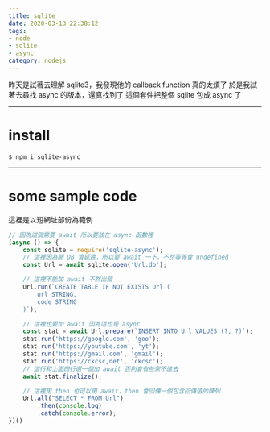 ```yaml
---
title: sqlite
date: 2020-03-13 22:38:12
tags:
- node
- sqlite
- async
category: nodejs
---
```


昨天是試著去理解 sqlite3，我發現他的 callback function 真的太煩了
於是我試著去尋找 async 的版本，還真找到了
這個套件把整個 sqlite 包成 async 了

---

# install
```
$ npm i sqlite-async
```

---

# some sample code
這裡是以短網址部份為範例
```js
// 因為這個需要 await 所以要放在 async 函數裡
(async () => {
	const sqlite = require('sqlite-async');
	// 這裡因為開 DB 會延遲，所以要 await 一下，不然等等會 undefined
	const Url = await sqlite.open('Url.db');

	// 這裡不能加 await 不然出錯
    Url.run(`CREATE TABLE IF NOT EXISTS Url (
        url STRING,
        code STRING
    )`);

	// 這裡也要加 await 因為這也是 async
    const stat = await Url.prepare(`INSERT INTO Url VALUES (?, ?)`);
    stat.run('https://google.com', 'goo');
    stat.run('https://youtube.com', 'yt');
    stat.run('https://gmail.com', 'gmail');
    stat.run('https://ckcsc,net', 'ckcsc');
	// 這行和上面四行選一個加 await 否則會有些家不進去
    await stat.finalize();

	// 這裡用 then 也可以用 await，then 會回傳一個包含回傳值的陣列
    Url.all("SELECT * FROM Url")
        .then(console.log)
        .catch(console.error);
})()
```

